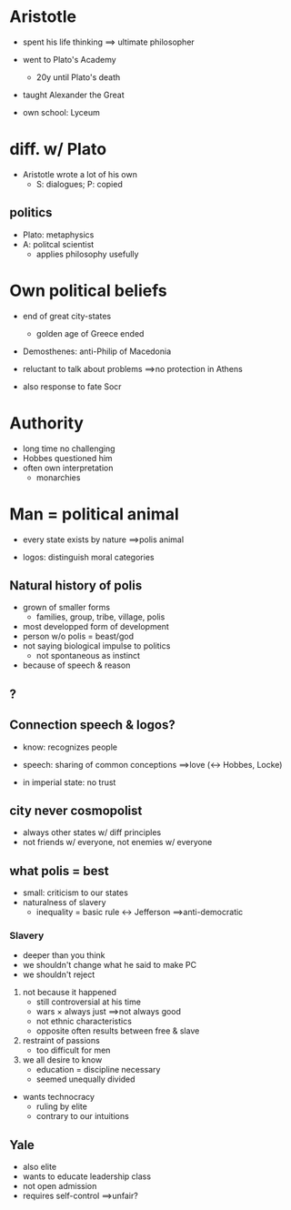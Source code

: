 # Aristotle

- spent his life thinking
$\implies$ ultimate philosopher

- went to Plato's Academy
    - 20y until Plato's death
- taught Alexander the Great
- own school: Lyceum


# diff. w/ Plato

- Aristotle wrote a lot of his own
    - S: dialogues; P: copied

## politics

- Plato: metaphysics
- A: politcal scientist
    - applies philosophy usefully

# Own political beliefs

- end of great city-states
    - golden age of Greece ended
- Demosthenes: anti-Philip of Macedonia
- reluctant to talk about problems
$\implies$no protection in Athens

- also response to fate Socr

# Authority

- long time no challenging
- Hobbes questioned him
- often own interpretation
    - monarchies

# Man = political animal

- every state exists by nature
$\implies$polis animal

- logos: distinguish moral categories

## Natural history of polis

- grown of smaller forms
    - families, group, tribe, village, polis
- most developped form of development
- person w/o polis = beast/god
- not saying biological impulse to politics
    - not spontaneous as instinct
- because of speech & reason

## ?

## Connection speech & logos?

- know: recognizes people
- speech: sharing of common conceptions
$\implies$love (<-> Hobbes, Locke)

- in imperial state: no trust


## city never cosmopolist

- always other states w/ diff principles
- not friends w/ everyone, not enemies w/ everyone

## what polis = best

- small: criticism to our states
- naturalness of slavery
    - inequality = basic rule <-> Jefferson
$\implies$anti-democratic

### Slavery

- deeper than you think
- we shouldn't change what he said to make PC
- we shouldn't reject

1. not because it happened
    - still controversial at his time
    - wars × always just $\implies$not always good
    - not ethnic characteristics
    - opposite often results between free & slave
2. restraint of passions
    - too difficult for men
3. we all desire to know
    - education = discipline necessary
    - seemed unequally divided

- wants technocracy
    - ruling by elite
    - contrary to our intuitions

## Yale

- also elite
- wants to educate leadership class
- not open admission
- requires self-control
$\implies$unfair?
